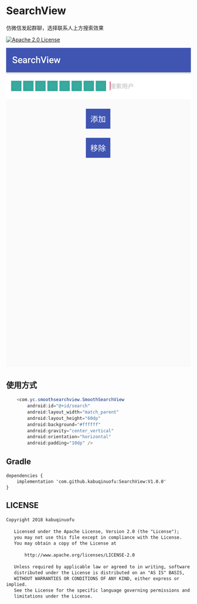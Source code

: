 # SearchView
仿微信发起群聊，选择联系人上方搜索效果

[![Apache 2.0 License](https://img.shields.io/badge/license-Apache%202.0-blue.svg?style=flat)](http://www.apache.org/licenses/LICENSE-2.0.html)

<img src="image/image_001.png" />

## 使用方式
```java
    <com.yc.smoothsearchview.SmoothSearchView
        android:id="@+id/search"
        android:layout_width="match_parent"
        android:layout_height="60dp"
        android:background="#ffffff"
        android:gravity="center_vertical"
        android:orientation="horizontal"
        android:padding="10dp" />   
```
## Gradle
```
dependencies {
    implementation 'com.github.kabuqinuofu:SearchView:V1.0.0'
}
```

## LICENSE
```
Copyright 2018 kabuqinuofu

   Licensed under the Apache License, Version 2.0 (the "License");
   you may not use this file except in compliance with the License.
   You may obtain a copy of the License at

       http://www.apache.org/licenses/LICENSE-2.0

   Unless required by applicable law or agreed to in writing, software
   distributed under the License is distributed on an "AS IS" BASIS,
   WITHOUT WARRANTIES OR CONDITIONS OF ANY KIND, either express or implied.
   See the License for the specific language governing permissions and
   limitations under the License.
```
